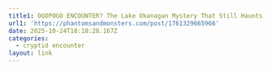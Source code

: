 ```yaml
---
title1: OGOPOGO ENCOUNTER? The Lake Okanagan Mystery That Still Haunts Swimmers
url1: 'https://phantomsandmonsters.com/post/1761329665966'
date: 2025-10-24T18:18:28.167Z
categories:
  - cryptid encounter
layout: link
---
```


